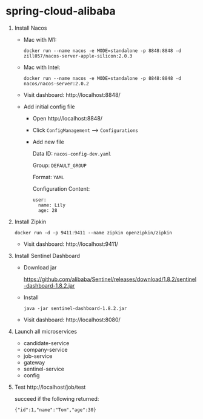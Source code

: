 # spring-cloud-alibaba

1. Install Nacos

   - Mac with M1: 

     ```
     docker run --name nacos -e MODE=standalone -p 8848:8848 -d zill057/nacos-server-apple-silicon:2.0.3

   - Mac with Intel: 

     ```
     docker run --name nacos -e MODE=standalone -p 8848:8848 -d nacos/nacos-server:2.0.2
     ```

   - Visit dashboard: http://localhost:8848/

   - Add initial config file

     - Open http://localhost:8848/

     - Click `ConfigManagement` --> `Configurations`

     - Add new file

       Data ID: `nacos-config-dev.yaml`

       Group: `DEFAULT_GROUP`

       Format: `YAML`

       Configuration Content: 

       ```
       user:
         name: Lily
         age: 28
       ```

       

2. Install Zipkin

   ```
   docker run -d -p 9411:9411 --name zipkin openzipkin/zipkin
   ```

   - Visit dashboard: http://localhost:9411/

3. Install Sentinel Dashboard

   - Download jar

     https://github.com/alibaba/Sentinel/releases/download/1.8.2/sentinel-dashboard-1.8.2.jar

   - Install

     ```
     java -jar sentinel-dashboard-1.8.2.jar
     ```

   - Visit dashboard: http://localhost:8080/

4. Launch all microservices

   - candidate-service
   - company-service
   - job-service
   - gateway 
   - sentinel-service
   - config

5. Test http://localhost/job/test

   succeed if the following returned:

   ```
   {"id":1,"name":"Tom","age":30}
   ```

   

